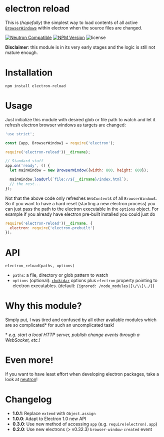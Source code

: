 # electron reload
This is (*hopefully*) the simplest way to load contents of all active [`BrowserWindow`s](https://github.com/atom/electron/blob/master/docs/api/browser-window.md) within electron when the source files are changed.

<a href="https://github.com/yan-foto/neutron"><img alt="Neutron Compatible" src="https://img.shields.io/badge/neutron-compatible-004455.svg"></a>
<a href="https://www.npmjs.com/package/electron-reload"><img alt="NPM Version" src="https://img.shields.io/npm/v/electron-reload.svg"></a>
![license](https://img.shields.io/npm/l/electron-reload.svg)

**Disclaimer**: this module is in its very early stages and the logic is still not mature enough.

# Installation
```
npm install electron-reload
```

# Usage
Just initialize this module with desired glob or file path to watch and let it refresh electron browser windows as targets are changed:

```js
'use strict';

const {app, BrowserWindow} = require('electron');

require('electron-reload')(__dirname);

// Standard stuff
app.on('ready', () {
  let mainWindow = new BrowserWindow({width: 800, height: 600});

  mainWindow.loadUrl(`file://${__dirname}/index.html`);
  // the rest...
});
```

Not that the above code only refreshes `WebContent`s of all `BrowserWindow`s. So if you want to have a hard reset (starting a new electron process) you can just pass the path to the electron executable in the `options` object. For example if you already have electron pre-built installed you could just do

```js
require('electron-reload')(__dirname, {
  electron: require('electron-prebuilt')
});
```

# API
`electron_reload(paths, options)`
* `paths`: a file, directory or glob pattern to watch
* `options` (optional): [`chokidar`](https://github.com/paulmillr/chokidar) options plus `electron` property pointing to electron executables. (default: `{ignored: /node_modules|[\/\\]\./}`)


# Why this module?
Simply put, I was tired and confused by all other available modules which are so complicated\* for such an uncomplicated task!

\* *e.g. start a local HTTP server, publish change events through a WebSocket, etc.!*

# Even more!
If you want to have least effort when developing electron packages, take a look at [neutron](https://github.com/yan-foto/neutron)!

# Changelog

 - **1.0.1**: Replace `extend` with `Object.assign`
 - **1.0.0**: Adapt to Electron 1.0 new API
 - **0.3.0**: Use new method of accessing `app` (e.g. `require(electron).app`)
 - **0.2.0**: Use new electrons (> v0.32.3) `browser-window-created` event
